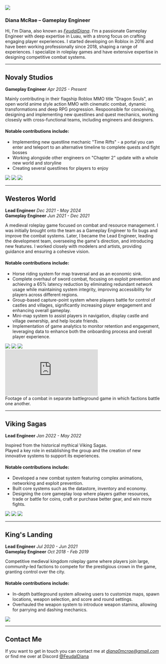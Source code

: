 <img src="https://github.com/user-attachments/assets/d72bb18e-6730-4de9-b897-7088cd1c1dbc" class="profile">

<h3>Diana McRae – Gameplay Engineer</h3>

Hi, I'm Diana, also known as [*FeudalDiana*](https://www.roblox.com/users/17443035/profile). I’m a passionate Gameplay Engineer with deep expertise in Luau, with a strong focus on crafting engaging player experiences. I started developing on Roblox in 2016 and have been working professionally since 2018, shaping a range of experiences. I specialize in roleplay games and have extensive expertise in designing competitive combat systems.

<div style="clear:both"></div>

---

## Novaly Studios
<div class="cv-entry">
    <strong>Gameplay Engineer</strong>
    <span></span>
    <em>Apr 2025 - Present</em>
</div>

Mainly contributing in their flagship Roblox MMO title "Dragon Souls", an open world anime style action MMO with cinematic combat, dynamic transformations and deep RPG progression. Respoonsible for conceiving, designing and implementing new questlines and quest mechanics, working closesly with cross-functional teams, including engineers and designers.

#### Notable contributions include:
- Implementing new questline mechanic "Time Rifts" - a portal you can enter and teleport to an alternative timeline to complete quests and fight bosses
- Working alongside other engineers on "Chapter 2" update with a whole new world and storyline
- Creating several questlines for players to enjoy

<div class="image-group">
    <img src="https://github.com/user-attachments/assets/b76cd821-06b2-48dd-83a5-2a23610ac6d9" >
    <img src="https://github.com/user-attachments/assets/c06aec6a-3627-4dee-aa4a-34f5e67a2afb" >
    <img src="https://github.com/user-attachments/assets/c66ac7a3-afe0-45d6-b221-ed35afb41db3" >
</div>


---

## Westeros World
<div class="cv-entry">
    <strong>Lead Engineer</strong>
    <span></span>
    <em>Dec 2021 - May 2024</em>
</div>
<div class="cv-entry">
    <strong>Gameplay Engineer</strong>
    <span></span>
    <em>Jun 2021 - Dec 2021</em>
</div>

A medieval roleplay game focused on combat and resource management. I was initially brought onto the team as a Gameplay Engineer to fix bugs and improve the combat systems. Later, I became the Lead Engineer, leading the development team, overseeing the game's direction, and introducing new features. I worked closely with modelers and artists, providing guidance and ensuring a cohesive vision.

#### Notable contributions include:
- Horse riding system for map traversal and as an economic sink.
- Complete overhaul of sword combat, focusing on exploit prevention and achieving a 65% latency reduction by eliminating redundant network usage while maintaining system integrity, improving accessibility for players across different regions.
- Group-based capture-point system where players battle for control of castles and villages, significantly increasing player engagement and enhancing overall gameplay.
- Mini-map system to assist players in navigation, display castle and village ownership, and help locate friends.
- Implementation of game analytics to monitor retention and engagement, leveraging data to enhance both the onboarding process and overall player experience.

<div class="image-group">
    <img src="https://github.com/user-attachments/assets/6c0d044e-8e95-49d6-85e5-fadf59fb0458" >
    <img src="https://github.com/user-attachments/assets/467ca431-6736-439e-8063-f55f80c9d376" >
    <img src="https://github.com/user-attachments/assets/65b27d73-a137-4a61-8c04-b286b6f7e0a3" >
</div>

<div class="yt-embed">
    <iframe src="https://www.youtube.com/embed/PbyfpXBeaj4?si=NXKOAcXm6mQJSZ97&amp;clip=UgkxywMXTc4rVy_AZDR5-e9qxhYwlRrUEG23&amp;clipt=EPiwXRifk2A" title="YouTube video player" frameborder="0" allow="accelerometer; autoplay; clipboard-write; encrypted-media; gyroscope; picture-in-picture; web-share" referrerpolicy="strict-origin-when-cross-origin" allowfullscreen></iframe>
    <div>Footage of a combat in separate battleground game in which factions battle one another.</div>
</div>

---

## Viking Sagas
<div class="cv-entry">
    <strong>Lead Engineer</strong>
    <span></span>
    <em>Jan 2022 - May 2022</em>
</div>

Inspired from the historical mythical Viking Sagas. <br/>
Played a key role in establishing the group and the creation of new innovative systems to support its experiences.

#### Notable contributions include:
- Developed a new combat system featuring complex animations, networking and exploit prevention.
- Built core systems such as the datastore, inventory and economy.
- Designing the core gameplay loop where players gather resources, trade or battle for coins, craft or purchase better gear, and win more fights.
  
<div class="image-group">
    <img src="https://github.com/user-attachments/assets/b10ba64c-0d06-4811-b8c5-7d5c0ba478fc" >
    <img src="https://github.com/user-attachments/assets/5ad58dd7-9279-4402-af25-28784bebea8b" >
    <img src="https://github.com/user-attachments/assets/e5f07c05-854b-49c2-8c24-b1b180ad0b08" >
</div>

---

## King's Landing
<div class="cv-entry">
    <strong>Lead Engineer</strong>
    <span></span>
    <em>Jul 2020 - Jun 2021</em>
</div>
<div class="cv-entry">
    <strong>Gameplay Engineer</strong>
    <span></span>
    <em>Oct 2018 - Feb 2019</em>
</div>

Competitive medieval kingdom roleplay game where players join large, community-led factions to compete for the prestigious crown in the game, granting control over the city.
#### Notable contributions include:
- In-depth battleground system allowing users to customize maps, spawn locations, weapon selection, and score and round settings.
- Overhauled the weapon system to introduce weapon stamina, allowing for parrying and dashing mechanics.

<div class="image-group">
    <img src="https://github.com/user-attachments/assets/05818857-24f2-4d8e-96f7-75a0b83c0177" >
</div>

---

## Contact Me

If you want to get in touch you can contact me at [*diana0mcrae@gmail.com*](mailto:diana0mcrae@gmail.com) or find me over at Discord [@FeudalDiana](https://discord.com/users/970120357262548993)


<div id="lightbox"><img></div>
<script type="text/javascript">
    const lightbox = document.getElementById("lightbox");
    let timeout = null;
    for (img of document.querySelectorAll("img")) {
        if (img == lightbox.children[0]) { continue; }
        img.addEventListener("click", (e) => {            
            e.preventDefault();
            e.stopPropagation();
            if (timeout) cancelTimeout(timeout);
            console.log(e.target.src)
            lightbox.children[0].src = e.target.src;
            lightbox.style.display = "flex";
            setTimeout(() => { lightbox.style.opacity = 1; }, 10)
        })
    }
    lightbox.addEventListener("click", (e) => {
        e.preventDefault();
        e.stopPropagation();
        lightbox.style.opacity = 0;
        if (timeout) cancelTimeout(timeout);
        timeout = setTimeout(() => {
            timeout = null;
            lightbox.style.display = "none";
        }, 125)
    })
</script>
